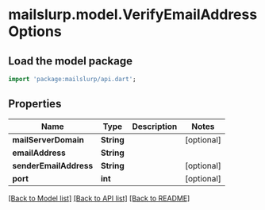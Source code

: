 # mailslurp.model.VerifyEmailAddressOptions

## Load the model package
```dart
import 'package:mailslurp/api.dart';
```

## Properties
Name | Type | Description | Notes
------------ | ------------- | ------------- | -------------
**mailServerDomain** | **String** |  | [optional] 
**emailAddress** | **String** |  | 
**senderEmailAddress** | **String** |  | [optional] 
**port** | **int** |  | [optional] 

[[Back to Model list]](../README#documentation-for-models) [[Back to API list]](../README#documentation-for-api-endpoints) [[Back to README]](../README)


